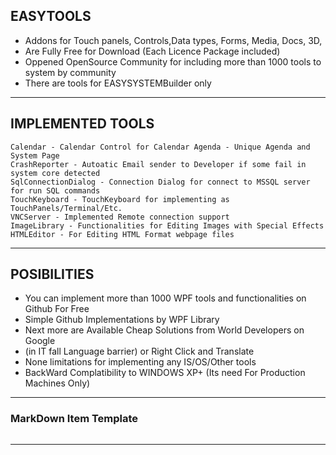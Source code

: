 ## EASYTOOLS      
* Addons for Touch panels, Controls,Data types, Forms, Media, Docs, 3D,
* Are Fully Free for Download (Each Licence Package included)
* Oppened OpenSource Community for including more than 1000 tools to system by community
* There are tools for EASYSYSTEMBuilder only

---

## IMPLEMENTED TOOLS
    Calendar - Calendar Control for Calendar Agenda - Unique Agenda and System Page
    CrashReporter - Autoatic Email sender to Developer if some fail in system core detected
    SqlConnectionDialog - Connection Dialog for connect to MSSQL server for run SQL commands
    TouchKeyboard - TouchKeyboard for implementing as TouchPanels/Terminal/Etc.
    VNCServer - Implemented Remote connection support
    ImageLibrary - Functionalities for Editing Images with Special Effects
    HTMLEditor - For Editing HTML Format webpage files


---

## POSIBILITIES
* You can implement more than 1000 WPF tools and functionalities on Github For Free
* Simple Github Implementations by WPF Library
* Next more are Available Cheap Solutions from World Developers on Google 
* (in IT fall Language barrier) or Right Click and Translate
* None limitations for implementing any IS/OS/Other tools
* BackWard Complatibility to WINDOWS XP+ (Its need For Production Machines Only)

---


### MarkDown Item Template  
```cs

```

---